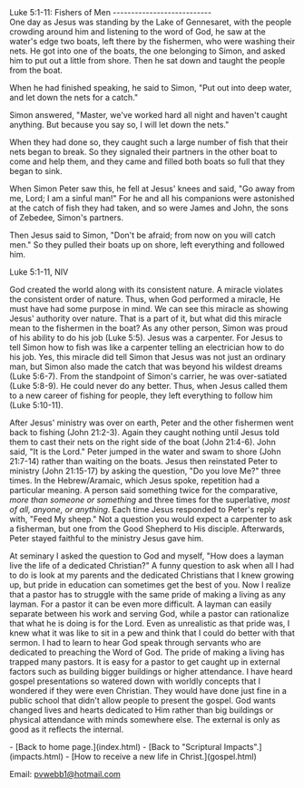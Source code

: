  <head> <title>(PVW) Luke 5:1-11: Fishers of Men</title> <meta content="IE=9" http-equiv="X-UA-Compatible"></meta> <link href="css/page_style.css" rel="stylesheet" type="text/css"></link> </head><body><div class="page_style"> Luke 5:1-11: Fishers of Men
---------------------------

<div class="p">One day as Jesus was standing by the Lake of Gennesaret, with the people crowding around him and listening to the word of God, he saw at the water's edge two boats, left there by the fishermen, who were washing their nets. He got into one of the boats, the one belonging to Simon, and asked him to put out a little from shore. Then he sat down and taught the people from the boat.

When he had finished speaking, he said to Simon, "Put out into deep water, and let down the nets for a catch."

Simon answered, "Master, we've worked hard all night and haven't caught anything. But because you say so, I will let down the nets."

When they had done so, they caught such a large number of fish that their nets began to break. So they signaled their partners in the other boat to come and help them, and they came and filled both boats so full that they began to sink.

When Simon Peter saw this, he fell at Jesus' knees and said, "Go away from me, Lord; I am a sinful man!" For he and all his companions were astonished at the catch of fish they had taken, and so were James and John, the sons of Zebedee, Simon's partners.

Then Jesus said to Simon, "Don't be afraid; from now on you will catch men." So they pulled their boats up on shore, left everything and followed him.

 Luke 5:1-11, NIV</div>God created the world along with its consistent nature. A miracle violates the consistent order of nature. Thus, when God performed a miracle, He must have had some purpose in mind. We can see this miracle as showing Jesus' authority over nature. That is a part of it, but what did this miracle mean to the fishermen in the boat? As any other person, Simon was proud of his ability to do his job (Luke 5:5). Jesus was a carpenter. For Jesus to tell Simon how to fish was like a carpenter telling an electrician how to do his job. Yes, this miracle did tell Simon that Jesus was not just an ordinary man, but Simon also made the catch that was beyond his wildest dreams (Luke 5:6-7). From the standpoint of Simon's carrier, he was over-satiated (Luke 5:8-9). He could never do any better. Thus, when Jesus called them to a new career of fishing for people, they left everything to follow him (Luke 5:10-11).

After Jesus' ministry was over on earth, Peter and the other fishermen went back to fishing (John 21:2-3). Again they caught nothing until Jesus told them to cast their nets on the right side of the boat (John 21:4-6). John said, "It is the Lord." Peter jumped in the water and swam to shore (John 21:7-14) rather than waiting on the boats. Jesus then reinstated Peter to ministry (John 21:15-17) by asking the question, "Do you love Me?" three times. In the Hebrew/Aramaic, which Jesus spoke, repetition had a particular meaning. A person said something twice for the comparative, *more than someone or something* and three times for the superlative, *most of all, anyone, or anything*. Each time Jesus responded to Peter's reply with, "Feed My sheep." Not a question you would expect a carpenter to ask a fisherman, but one from the Good Shepherd to His disciple. Afterwards, Peter stayed faithful to the ministry Jesus gave him.

At seminary I asked the question to God and myself, "How does a layman live the life of a dedicated Christian?" A funny question to ask when all I had to do is look at my parents and the dedicated Christians that I knew growing up, but pride in education can sometimes get the best of you. Now I realize that a pastor has to struggle with the same pride of making a living as any layman. For a pastor it can be even more difficult. A layman can easily separate between his work and serving God, while a pastor can rationalize that what he is doing is for the Lord. Even as unrealistic as that pride was, I knew what it was like to sit in a pew and think that I could do better with that sermon. I had to learn to hear God speak through servants who are dedicated to preaching the Word of God. The pride of making a living has trapped many pastors. It is easy for a pastor to get caught up in external factors such as building bigger buildings or higher attendance. I have heard gospel presentations so watered down with worldly concepts that I wondered if they were even Christian. They would have done just fine in a public school that didn't allow people to present the gospel. God wants changed lives and hearts dedicated to Him rather than big buildings or physical attendance with minds somewhere else. The external is only as good as it reflects the internal.

  </div>- [Back to home page.](index.html)
- [Back to "Scriptural Impacts".](impacts.html)
- [How to receive a new life in Christ.](gospel.html)

Email: [pvwebb1@hotmail.com](mailto:pvwebb1@hotmail.com)

